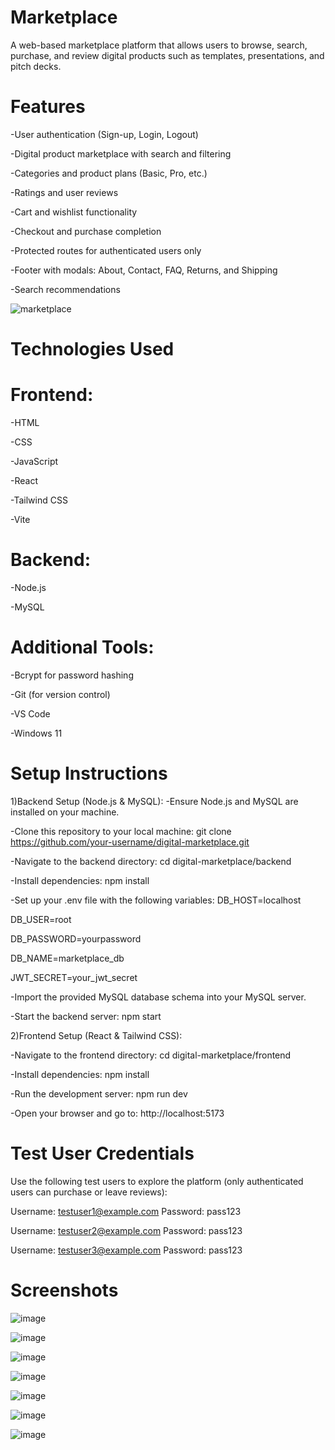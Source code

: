 # Marketplace
A web-based marketplace platform that allows users to browse, search, purchase, and review digital products such as templates, presentations, and pitch decks.

# Features
-User authentication (Sign-up, Login, Logout)

-Digital product marketplace with search and filtering

-Categories and product plans (Basic, Pro, etc.)

-Ratings and user reviews

-Cart and wishlist functionality

-Checkout and purchase completion

-Protected routes for authenticated users only

-Footer with modals: About, Contact, FAQ, Returns, and Shipping

-Search recommendations

![marketplace](https://github.com/user-attachments/assets/3fa18ff0-5c55-4679-b879-7c168a454bd1)

# Technologies Used
# Frontend:
-HTML

-CSS

-JavaScript

-React

-Tailwind CSS

-Vite

# Backend:
-Node.js

-MySQL

# Additional Tools:
-Bcrypt for password hashing

-Git (for version control)

-VS Code

-Windows 11

# Setup Instructions
1️)Backend Setup (Node.js & MySQL):
-Ensure Node.js and MySQL are installed on your machine.

-Clone this repository to your local machine: git clone https://github.com/your-username/digital-marketplace.git

-Navigate to the backend directory: cd digital-marketplace/backend

-Install dependencies: npm install

-Set up your .env file with the following variables:
DB_HOST=localhost

DB_USER=root

DB_PASSWORD=yourpassword

DB_NAME=marketplace_db

JWT_SECRET=your_jwt_secret

-Import the provided MySQL database schema into your MySQL server.

-Start the backend server: npm start


2️)Frontend Setup (React & Tailwind CSS):

-Navigate to the frontend directory: cd digital-marketplace/frontend

-Install dependencies: npm install

-Run the development server: npm run dev

-Open your browser and go to: http://localhost:5173

# Test User Credentials
Use the following test users to explore the platform (only authenticated users can purchase or leave reviews):

Username: testuser1@example.com Password: pass123

Username: testuser2@example.com Password: pass123

Username: testuser3@example.com Password: pass123

# Screenshots

![image](https://github.com/user-attachments/assets/f57d05d1-b6bd-4055-a963-bbfa8189e041)

![image](https://github.com/user-attachments/assets/3e7f7bcf-7627-4ce8-9ef6-75051f322fd8)

![image](https://github.com/user-attachments/assets/dbe3e67e-2ee2-42e5-b52d-74c93d41dfab)

![image](https://github.com/user-attachments/assets/2eeb5053-b28d-4cfb-80d5-ce44a845a6c7)

![image](https://github.com/user-attachments/assets/f0970e3d-9066-4600-a891-0d9dc7998b58)

![image](https://github.com/user-attachments/assets/f66f7320-67db-4d77-8aa7-c9e47793e211)

![image](https://github.com/user-attachments/assets/5a9ee285-9233-4178-9060-3b8528e57261)





